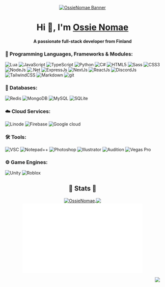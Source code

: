 <p align="center">
  <a href=""><img src="images/banner.png" alt="OssieNomae Banner"></a>
</p>

<!--  -->
<!-- Introduction -->
<!--  -->

<h1 align="center">Hi 👋, I'm <a href="https://ossienomae.com">Ossie Nomae</a></h1>
<h4 align="center">A passionate full-stack developer from Finland</h4>

<!--  -->
<!-- Skills & Knowledge-->
<!--  -->

<h3 align="left">🤖 Programming Languages, Frameworks & Modules:</h3>

![Lua](https://img.shields.io/badge/Lua-007ACC?style=for-the-badge&logo=lua&logoColor=white)
![JavaScript](https://img.shields.io/badge/JavaScript-F7DF1E?style=for-the-badge&logo=javascript&logoColor=black)
![TypeScript](https://img.shields.io/badge/TypeScript-007ACC?style=for-the-badge&logo=typescript&logoColor=white)
![Python](https://img.shields.io/badge/Python-3776AB?style=for-the-badge&logo=python&logoColor=white)
![C#](https://img.shields.io/badge/Csharp-239120?style=for-the-badge&logo=csharp&logoColor=white)
![HTML5](https://img.shields.io/badge/HTML5-E34F26?style=for-the-badge&logo=html5&logoColor=white)
![Sass](https://img.shields.io/badge/Sass-CC6699?style=for-the-badge&logo=sass&logoColor=white)
![CSS3](https://img.shields.io/badge/CSS3-1572B6?style=for-the-badge&logo=css3&logoColor=white)
![NodeJs](https://img.shields.io/badge/Node.js-339933?style=for-the-badge&logo=nodedotjs&logoColor=white)
![.Net](https://img.shields.io/badge/.NET-512BD4?style=for-the-badge&logo=.net&logoColor=white)
![ExpressJs](https://img.shields.io/badge/Express.js-000000?style=for-the-badge&logo=express&logoColor=white)
![NextJs](https://img.shields.io/badge/next.js-000000?style=for-the-badge&logo=nextdotjs&logoColor=white)
![ReactJs](https://img.shields.io/badge/React-20232A?style=for-the-badge&logo=react&logoColor=61DAFB)
![DiscordJs](https://img.shields.io/badge/discord.js-090a16?style=for-the-badge&logo=discord&logoColor=white)
![TailwindCSS](https://img.shields.io/badge/Tailwind_CSS-38B2AC?style=for-the-badge&logo=tailwind-css&logoColor=white)
![Markdown](https://img.shields.io/badge/Markdown-000000?style=for-the-badge&logo=markdown&logoColor=white)
![git](https://img.shields.io/badge/Git-F05032?style=for-the-badge&logo=git&logoColor=white)

<h3 align="left">💾 Databases:</h3>

![Redis](https://img.shields.io/badge/redis-DC382D?style=for-the-badge&logo=redis&logoColor=white)
![MongoDB](https://img.shields.io/badge/MongoDB-4EA94B?style=for-the-badge&logo=mongodb&logoColor=white)
![MySQL](https://img.shields.io/badge/MySQL-00000F?style=for-the-badge&logo=mysql&logoColor=white)
![SQLite](https://img.shields.io/badge/sqlite-003B57?style=for-the-badge&logo=sqlite&logoColor=white)

<h3 align="left">☁️ Cloud Services:</h3>

![Linode](https://img.shields.io/badge/linode-00A95C?style=for-the-badge&logo=linode&logoColor=white)
![Firebase](https://img.shields.io/badge/firebase-ffca28?style=for-the-badge&logo=firebase&logoColor=black)
![Google cloud](https://img.shields.io/badge/google%20cloud-4285F4?style=for-the-badge&logo=google%20cloud&logoColor=white)

<h3 align="left">🛠 Tools:</h3>

![VSC](https://img.shields.io/badge/Visual_Studio_Code-0078D4?style=for-the-badge&logo=visual%20studio%20code&logoColor=white)
![Notepad++](https://img.shields.io/badge/notepad++-90E59A?style=for-the-badge&logo=notepadplusplus&logoColor=black)
![Photoshop](https://img.shields.io/badge/Adobe%20Photoshop-31A8FF?style=for-the-badge&logo=Adobe%20Photoshop&logoColor=black)
![Illustrator](https://img.shields.io/badge/Adobe%20Illustrator-FF9A00?style=for-the-badge&logo=adobe%20illustrator&logoColor=black)
![Audition](https://img.shields.io/badge/Adobe%20Audition-9999FF?style=for-the-badge&logo=adobe%20audition&logoColor=black)
![Vegas Pro](https://img.shields.io/badge/Vegas%20Pro-024DA1?style=for-the-badge&logoColor=black)

<h3 align="left">⚙️ Game Engines:</h3>

![Unity](https://img.shields.io/badge/Unity-FFFFFF?style=for-the-badge&logo=unity&logoColor=black)
![Roblox](https://img.shields.io/badge/Roblox-000000?style=for-the-badge&logo=roblox&logoColor=white)

<h2 align="center">🌟 Stats 🌟</h2>
<p align=center>
  <a href="https://github.com/denvercoder1/github-readme-streak-stats" title="Go to Source">
    <img align="center" width=390 src="https://github-readme-streak-stats.herokuapp.com/?user=OssieNomae&theme=github-dark-blue&border=61dafb&hide_border=true" alt="OssieNomae"/>
  </a>
  <a href="https://github.com/anuraghazra/github-readme-stats" title="Go to Source">
    <img align="center" width=390 src="https://github-readme-stats.vercel.app/api?username=OssieNomae&count_private=true&show_icons=true&theme=github_dark&hide_border=true"/>
  </a>
  <a href="https://github.com/anuraghazra/github-readme-stats" title="Go to Source">
    <img align="center" width=390 src="https://raw.githubusercontent.com/OssieNomae/github-stats-transparent/31796b7e364484104edf39531c8c2c91115920c9/generated/overview.svg"/>
  </a>
</p>

<img align="right" src="https://visitor-badge.laobi.icu/badge?page_id=OssieNomae.OssieNomae&left_text=Visitors&left_color=blue&right_color=blue">
